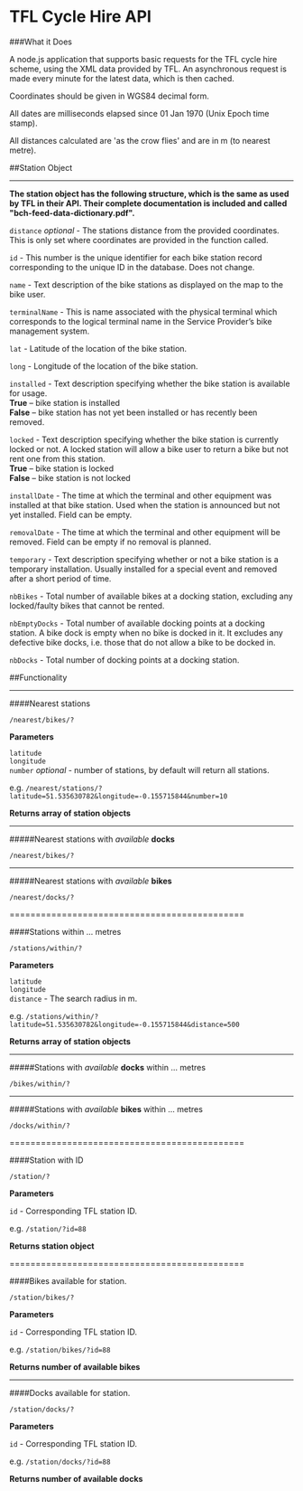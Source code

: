TFL Cycle Hire API
========================================

###What it Does

A node.js application that supports basic requests for the TFL cycle hire scheme, using the XML data provided by TFL. An asynchronous request is made every minute for the latest data, which is then cached.

Coordinates should be given in WGS84 decimal form.

All dates are milliseconds elapsed since 01 Jan 1970 (Unix Epoch time stamp).

All distances calculated are 'as the crow flies' and are in m (to nearest metre).

##Station Object

---------------------------------------------

**The station object has the following structure, which is the same as used by TFL in their API. Their complete documentation is included and called "bch-feed-data-dictionary.pdf".**

`distance` *optional* - The stations distance from the provided coordinates. This is only set where coordinates are provided in the function called.

`id` - This number is the unique identifier for each bike station record corresponding to the unique ID in the database. Does not change.

`name` - Text description of the bike stations as displayed on the map to the bike user.

`terminalName` - This is name associated with the physical terminal which corresponds to the logical terminal name in the Service Provider’s bike management system.

`lat` - Latitude of the location of the bike station.

`long` - Longitude of the location of the bike station.

`installed` - Text description specifying whether the bike station is available for usage.  
**True** – bike station is installed  **False** – bike station has not yet been installed or has recently been removed.

`locked` - Text description specifying whether the bike station is currently locked or not. A locked station will allow a bike user to return a bike but not rent one from this station.  
**True** – bike station is locked  
**False** – bike station is not locked

`installDate` - The time at which the terminal and other equipment was installed at that bike station. Used when the station is announced but not yet installed. Field can be empty.

`removalDate` - The time at which the terminal and other equipment will be removed. Field can be empty if no removal is planned.

`temporary` - Text description specifying whether or not a bike station is a temporary installation. Usually installed for a special event and removed after a short period of time.

`nbBikes` - Total number of available bikes at a docking station, excluding any locked/faulty bikes that cannot be rented.

`nbEmptyDocks` - Total number of available docking points at a docking station. A bike dock is empty when no bike is docked in it. It excludes any defective bike docks, i.e. those that do not allow a bike to be docked in.

`nbDocks` - Total number of docking points at a docking station.


##Functionality

---------------------------------------------

####Nearest stations

`/nearest/bikes/?`

**Parameters**

`latitude`  
`longitude`   
`number` *optional* - number of stations, by default will return all stations.

e.g. `/nearest/stations/?latitude=51.535630782&longitude=-0.155715844&number=10`

**Returns array of station objects**

---------------------------------------------

#####Nearest stations with *available* **docks**

`/nearest/bikes/?`

---------------------------------------------

#####Nearest stations with *available* **bikes**

`/nearest/docks/?`

=============================================

####Stations within ... metres

`/stations/within/?`

**Parameters**

`latitude`  
`longitude`   
`distance` - The search radius in m.

e.g. `/stations/within/?latitude=51.535630782&longitude=-0.155715844&distance=500`
	
**Returns array of station objects**

---------------------------------------------

#####Stations with *available* **docks** within ... metres

`/bikes/within/?`

---------------------------------------------

#####Stations with *available* **bikes** within ... metres
	
`/docks/within/?`

=============================================

####Station with ID

`/station/?`

**Parameters**

`id` - Corresponding TFL station ID.  

e.g. `/station/?id=88`

**Returns station object**

=============================================

####Bikes available for station.

`/station/bikes/?`

**Parameters**

`id` - Corresponding TFL station ID.  

e.g. `/station/bikes/?id=88`

**Returns number of available bikes**

---------------------------------------------

####Docks available for station.

`/station/docks/?`

**Parameters**

`id` - Corresponding TFL station ID.  

e.g. `/station/docks/?id=88`

**Returns number of available docks**


